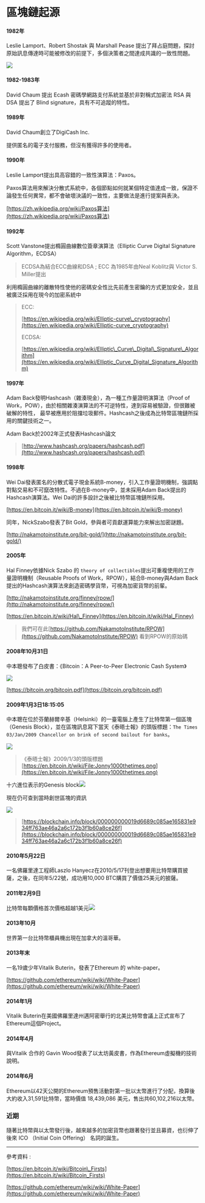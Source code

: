 # 區塊鏈起源

#### 1982年

Leslie Lamport、Robert Shostak 與 Marshall Pease 提出了拜占庭問題，探討原始訊息傳達時可能被修改的前提下，多個決策者之間達成共識的一致性問題。

![](/assets/拜占庭將軍論文封面.png)

#### 1982-1983年

David Chaum 提出 Ecash 密碼學網路支付系統並基於非對稱式加密法 RSA 與 DSA 提出了 Blind signature，具有不可追蹤的特性。

#### 1989年

David Chaum創立了DigiCash Inc.

提供匿名的電子支付服務，但沒有獲得許多的使用者。

#### 1990年

Leslie Lamport提出具高容錯的一致性演算法：Paxos。

Paxos算法用來解決分散式系統中，各個節點如何就某個特定值達成一致，保證不論發生任何異常，都不會破壞決議的一致性，主要做法是進行提案與表決。

[https://zh.wikipedia.org/wiki/Paxos算法](https://zh.wikipedia.org/wiki/Paxos算法)

#### 1992年

Scott Vanstone提出橢圓曲線數位簽章演算法（Elliptic Curve Digital Signature Algorithm，ECDSA）

> ECDSA為結合ECC曲線和DSA ; ECC 為1985年由Neal Koblitz與 Victor S. Miller提出

利用橢圓曲線的離散特性使他的密碼安全性比先前產生密鑰的方式更加安全，並且被廣泛採用在現今的加密系統中

> ECC:
>
> [https://en.wikipedia.org/wiki/Elliptic-curve\_cryptography](https://en.wikipedia.org/wiki/Elliptic-curve_cryptography)
>
> ECDSA: 
>
> [https://en.wikipedia.org/wiki/Elliptic\_Curve\_Digital\_Signature\_Algorithm](https://en.wikipedia.org/wiki/Elliptic_Curve_Digital_Signature_Algorithm)

#### 1997年

Adam Back發明Hashcash（雜湊現金），為一種工作量證明演算法（Proof of Work，POW），由於相關雜湊演算法的不可逆特性，達到容易被驗證，但很難被破解的特性， 最早被應用於阻擋垃圾郵件。Hashcash之後成為比特幣區塊鏈所採用的關鍵技術之一。

Adam Back於2002年正式發表Hashcash論文

> [http://www.hashcash.org/papers/hashcash.pdf](http://www.hashcash.org/papers/hashcash.pdf)

#### **1998年**

Wei Dai發表匿名的分散式電子現金系統B-money，引入工作量證明機制，強調點對點交易和不可竄改特性。不過在B-money中，並未採用Adam Back提出的Hashcash演算法。Wei Dai的許多設計之後被比特幣區塊鏈所採用。

[https://en.bitcoin.it/wiki/B-money](https://en.bitcoin.it/wiki/B-money)

同年，NickSzabo發表了Bit Gold，參與者可貢獻運算能力來解出加密謎題。

[http://nakamotoinstitute.org/bit-gold/](http://nakamotoinstitute.org/bit-gold/)

#### **2005年**

Hal Finney依據Nick Szabo 的 `theory of collectibles`提出可重複使用的工作量證明機制（Reusable Proofs of Work，RPOW），結合B-money與Adam Back提出的Hashcash演算法來創造密碼學貨幣，可視為加密貨幣的前輩。

[http://nakamotoinstitute.org/finney/rpow/](http://nakamotoinstitute.org/finney/rpow/)

[https://en.bitcoin.it/wiki/Hal\_Finney](https://en.bitcoin.it/wiki/Hal_Finney)

> 我們可在此[https://github.com/NakamotoInstitute/RPOW](https://github.com/NakamotoInstitute/RPOW) 看到RPOW的原始碼

#### 2008年10月31日

中本聰發布了白皮書：《Bitcoin：A Peer-to-Peer Electronic Cash System》

![](/assets/比特幣白皮書封面1-1.png)

[https://bitcoin.org/bitcoin.pdf](https://bitcoin.org/bitcoin.pdf)

#### 2009年1月3日18∶15∶05

中本聰在位於芬蘭赫爾辛基（Helsinki）的一臺電腦上產生了比特幣第一個區塊（Genesis Block），並在區塊訊息寫下當天《泰晤士報》的頭版標題：`The Times 03/Jan/2009 Chancellor on brink of second bailout for banks`。

![](/assets/Jonny1000thetimes.png)

> 《泰晤士報》2009/1/3的頭版標題 [https://en.bitcoin.it/wiki/File:Jonny1000thetimes.png](https://en.bitcoin.it/wiki/File:Jonny1000thetimes.png)

十六進位表示的Genesis block![](/assets/genesis_block_raw.png)

現在仍可查到當時創世區塊的資訊

![](/assets/創世區塊資訊.png)

> [https://blockchain.info/block/000000000019d6689c085ae165831e934ff763ae46a2a6c172b3f1b60a8ce26f](https://blockchain.info/block/000000000019d6689c085ae165831e934ff763ae46a2a6c172b3f1b60a8ce26f)

#### 2010年5月22日

一名佛羅里達工程師Laszlo Hanyecz在2010/5/17刊登出想要用比特幣購買披薩，之後，在同年5/22號，成功用10,000 BTC購買了價值25美元的披薩。

#### 2011年2月9日

比特幣每顆價格首次價格超越1美元![](/assets/首次超越1.png)

#### 2013年10月

世界第一台比特幣櫃員機出現在加拿大的溫哥華。

#### 2013年末

一名19歲少年Vitalik Buterin，發表了Ethereum 的 white-paper。

[https://github.com/ethereum/wiki/wiki/White-Paper](https://github.com/ethereum/wiki/wiki/White-Paper)

#### 2014年1月

Vitalik Buterin在美國佛羅里達州邁阿密舉行的北美比特幣會議上正式宣布了Ethereum這個Project。

#### 2014年4月

與Vitalik 合作的 Gavin Wood發表了以太坊黃皮書，作為Ethereum虛擬機的技術說明。

#### 2014年6月

Ethereum以42天公開的Ethereum預售活動對第一批以太幣進行了分配，換算後大約收入31,591比特幣，當時價值 18,439,086 美元，售出共60,102,216以太幣。

### 近期

隨著比特幣與以太幣發行後，越來越多的加密貨幣也跟著發行並且募資，也衍伸了後來 ICO （Initial Coin Offering） 名詞的誕生。

---

參考資料 :

[https://en.bitcoin.it/wiki/Bitcoin\_Firsts](https://en.bitcoin.it/wiki/Bitcoin_Firsts)

[https://github.com/ethereum/wiki/wiki/White-Paper](https://github.com/ethereum/wiki/wiki/White-Paper)


